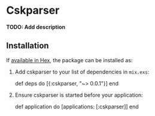 # Cskparser

**TODO: Add description**

## Installation

If [available in Hex](https://hex.pm/docs/publish), the package can be installed as:

  1. Add cskparser to your list of dependencies in `mix.exs`:

        def deps do
          [{:cskparser, "~> 0.0.1"}]
        end

  2. Ensure cskparser is started before your application:

        def application do
          [applications: [:cskparser]]
        end

